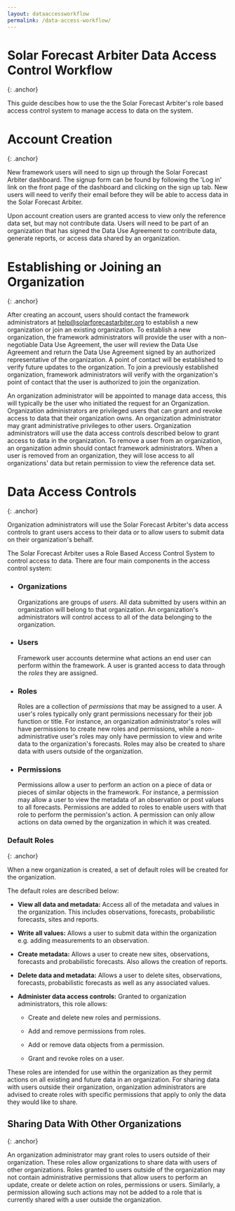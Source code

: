 ```yaml
---
layout: dataaccessworkflow
permalink: /data-access-workflow/
---
```


# Solar Forecast Arbiter Data Access Control Workflow
{: .anchor}

This guide descibes how to use the the Solar Forecast Arbiter's
role based access control system to manage access to data on
the system.

# Account Creation
{: .anchor}

New framework users will need to sign up through the Solar Forecast
Arbiter dashboard. The signup form can be found by following the 'Log
in' link on the front page of the dashboard and clicking on the sign up
tab. New users will need to verify their email before they will be able
to access data in the Solar Forecast Arbiter.


Upon account creation users are granted access to view only the
reference data set, but may not contribute data. Users will need to be
part of an organization that has signed the Data Use Agreement to
contribute data, generate reports, or access data shared by an
organization.

# Establishing or Joining an Organization
{: .anchor}

After creating an account, users should contact the framework
administrators at [help@solarforecastarbiter.org](mailto:help@solarforecastarbiter.org) to
establish a new organization or join an existing organization. To
establish a new organization, the framework administrators will provide
the user with a non-negotiable Data Use Agreement, the user will review
the Data Use Agreement and return the Data Use Agreement signed by an
authorized representative of the organization. A point of contact will
be established to verify future updates to the organization. To join a
previously established organization, framework administrators will
verify with the organization's point of contact that the user is
authorized to join the organization.


An organization administrator will be appointed to manage data access,
this will typically be the user who initiated the request for an
Organization. Organization administrators are privileged users that
can grant and revoke access to data that their organization owns. An
organization administrator may grant administrative privileges to other
users. Organization administrators will use the data access controls
described below to grant access to data in the organization. To remove
a user from an organization, an organization admin should contact
framework administrators. When a user is removed from an organization, they
will lose access to all organizations' data but retain permission to view
the reference data set.

# Data Access Controls
{: .anchor}

Organization administrators will use the Solar Forecast Arbiter's data
access controls to grant users access to their data or to allow users to
submit data on their organization's behalf.


The Solar Forecast Arbiter uses a Role Based Access Control System to
control access to data. There are four main components in the access
control system:

- ### Organizations

    Organizations are groups of *users*. All data submitted by users
    within an organization will belong to that organization. An
    organization's administrators will control access to all
    of the data belonging to the organization.

- ### Users

    Framework user accounts determine what actions an end user can
    perform within the framework. A user is granted access to data through
    the *roles* they are assigned.

- ### Roles

    Roles are a collection of *permissions* that may be assigned to a
    user. A user's roles typically only grant permissions necessary for
    their job function or title. For instance, an organization
    administrator's roles will have permissions to create new roles and
    permissions, while a non-administrative user's roles may only have
    permission to view and write data to the organization's forecasts.
    Roles may also be created to share data with users outside of the
    organization.

- ### Permissions

    Permissions allow a user to perform an action on a piece of data or
    pieces of similar objects in the framework. For instance, a permission
    may allow a user to view the metadata of an observation or post values
    to all forecasts. Permissions are added to roles to enable users with
    that role to perform the permission's action. A permission can only
    allow actions on data owned by the organization in which it
    was created.

### Default Roles
{: .anchor}

When a new organization is created, a set of default roles will be
created for the organization.

The default roles are described below:

-   **View all data and metadata:** Access all of the metadata and
    values in the organization. This includes observations, forecasts,
    probabilistic forecasts, sites and reports.

-   **Write all values:** Allows a user to submit data within the
    organization e.g. adding measurements to an
    observation.

-   **Create metadata:** Allows a user to create new sites,
    observations, forecasts and probabilistic forecasts. Also allows
    the creation of reports.

-   **Delete data and metadata:** Allows a user to delete sites,
    observations, forecasts, probabilistic forecasts as well as any
    associated values.

-   **Administer data access controls:** Granted to organization
    administrators, this role allows:

    -   Create and delete new roles and permissions.

    -   Add and remove permissions from roles.

    -   Add or remove data objects from a permission.

    -   Grant and revoke roles on a user.


These roles are intended for use within the organization as they permit
actions on all existing and future data in an organization. For sharing
data with users outside their organization, organization administrators
are advised to create roles with specific permissions that apply to only
the data they would like to share.

Sharing Data With Other Organizations
-------------------------------------
{: .anchor}

An organization administrator may grant roles to users outside of their
organization. These roles allow organizations to share data with users
of other organizations. Roles granted to users outside of the
organization may not contain administrative permissions that allow users
to perform an update, create or delete action on roles, permissions or
users. Similarly, a permission allowing such actions may not be added to
a role that is currently shared with a user outside the
organization.
